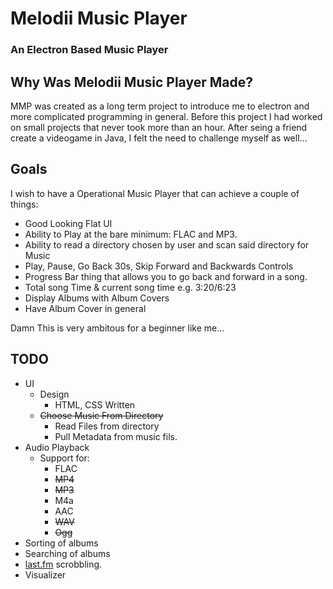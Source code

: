 # Melodii Music Player
### An Electron Based Music Player


## Why Was Melodii Music Player Made?
MMP was created as a long term project to introduce me to electron and more complicated programming in general. 
Before this project I had worked on small projects that never took more than an hour. After seing a friend create a videogame
in Java, I felt the need to challenge myself as well...

## Goals
I wish to have a Operational Music Player that can achieve a couple of things:
* Good Looking Flat UI
* Ability to Play at the bare minimum: FLAC and MP3.
* Ability to read a directory chosen by user and scan said directory for Music
* Play, Pause, Go Back 30s, Skip Forward and Backwards Controls
* Progress Bar thing that allows you to go back and forward in a song.
* Total song Time & current song time e.g. 3:20/6:23
* Display Albums with Album Covers 
* Have Album Cover in general

Damn This is very ambitous for a beginner like me...

## TODO
* UI 
  * Design
    * HTML, CSS Written
  * ~~Choose Music From Directory~~
    * Read Files from directory
    * Pull Metadata from music fils.
* Audio Playback
  * Support for:
    * FLAC
    * ~~MP4~~
    * ~~MP3~~
    * M4a
    * AAC
    * ~~WAV~~
    * ~~Ogg~~
* Sorting of albums
* Searching of albums
* [last.fm](http://last.fm) scrobbling.
* Visualizer